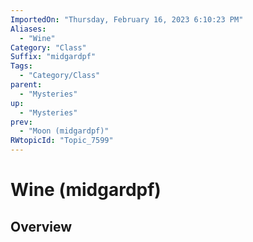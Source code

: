 ```yaml
---
ImportedOn: "Thursday, February 16, 2023 6:10:23 PM"
Aliases:
  - "Wine"
Category: "Class"
Suffix: "midgardpf"
Tags:
  - "Category/Class"
parent:
  - "Mysteries"
up:
  - "Mysteries"
prev:
  - "Moon (midgardpf)"
RWtopicId: "Topic_7599"
---
```

# Wine (midgardpf)
## Overview
